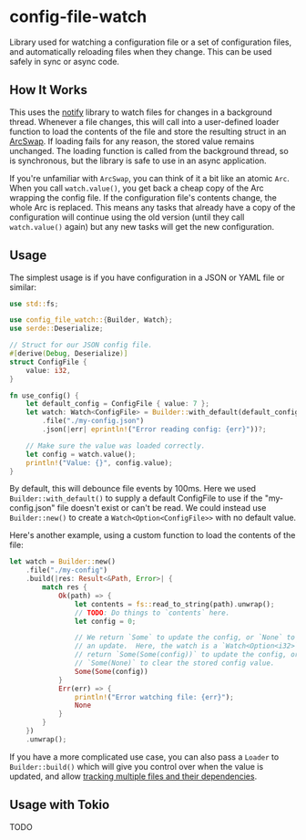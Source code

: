 # config-file-watch

Library used for watching a configuration file or a set of configuration files, and automatically reloading files when they change. This can be used safely in sync or async code.

## How It Works

This uses the [notify](https://crates.io/crates/notify) library to watch files for changes in a background thread. Whenever a file changes, this will call into a user-defined loader function to load the contents of the file and store the resulting struct in an [ArcSwap](https://docs.rs/arc-swap/latest/arc_swap/index.html). If loading fails for any reason, the stored value remains unchanged. The loading function is called from the background thread, so is synchronous, but the library is safe to use in an async application.

If you're unfamiliar with `ArcSwap`, you can think of it a bit like an atomic `Arc`. When you call `watch.value()`, you get back a cheap copy of the Arc wrapping the config file. If the configuration file's contents change, the whole Arc is replaced. This means any tasks that already have a copy of the configuration will continue using the old version (until they call `watch.value()` again) but any new tasks will get the new configuration.

## Usage

The simplest usage is if you have configuration in a JSON or YAML file or similar:

```rs
use std::fs;

use config_file_watch::{Builder, Watch};
use serde::Deserialize;

// Struct for our JSON config file.
#[derive(Debug, Deserialize)]
struct ConfigFile {
    value: i32,
}

fn use_config() {
    let default_config = ConfigFile { value: 7 };
    let watch: Watch<ConfigFile> = Builder::with_default(default_config)
        .file("./my-config.json")
        .json(|err| eprintln!("Error reading config: {err}"))?;

    // Make sure the value was loaded correctly.
    let config = watch.value();
    println!("Value: {}", config.value);
}
```

By default, this will debounce file events by 100ms. Here we used `Builder::with_default()` to supply a default ConfigFile to use if the "my-config.json" file doesn't exist or can't be read. We could instead use `Builder::new()` to create a `Watch<Option<ConfigFile>>` with no default value.

Here's another example, using a custom function to load the contents of the file:

```rs
let watch = Builder::new()
    .file("./my-config")
    .build(|res: Result<&Path, Error>| {
        match res {
            Ok(path) => {
                let contents = fs::read_to_string(path).unwrap();
                // TODO: Do things to `contents` here.
                let config = 0;

                // We return `Some` to update the config, or `None` to skip
                // an update.  Here, the watch is a `Watch<Option<i32>`, so we
                // return `Some(Some(config))` to update the config, or
                // `Some(None)` to clear the stored config value.
                Some(Some(config))
            }
            Err(err) => {
                println!("Error watching file: {err}");
                None
            }
        }
    })
    .unwrap();
```

If you have a more complicated use case, you can also pass a `Loader` to `Builder::build()` which will give you control over when the value is updated, and allow [tracking multiple files and their dependencies](./tests/dependencies.rs).

## Usage with Tokio

TODO
